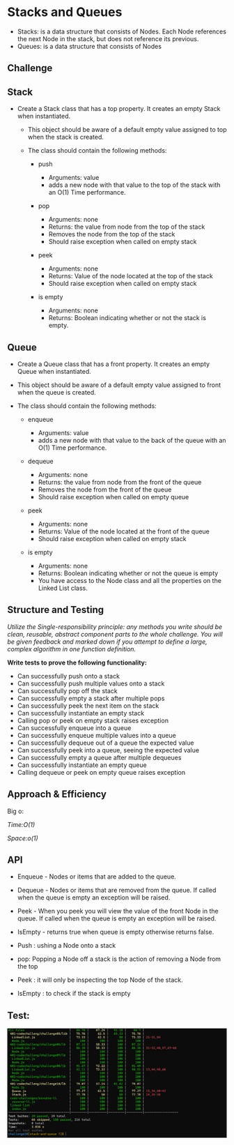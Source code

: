 # Stacks and Queues
<!-- Short summary or background information -->
- Stacks: is a data structure that consists of Nodes. Each Node references the next Node in the stack, but does not reference its previous.
- Queues:  is a data structure that consists of Nodes
## Challenge
<!-- Description of the challenge -->
## Stack

- Create a Stack class that has a top property. It creates an empty Stack when instantiated.
  - This object should be aware of a default empty value    assigned to top when the stack is created.
  -  The class should contain the following methods:

      - push
        - Arguments: value
        - adds a new node with that value to the top of the stack with an O(1) Time performance.

      - pop
        - Arguments: none
        - Returns: the value from node from the top of the stack
        - Removes the node from the top of the stack
        - Should raise exception when called on empty stack
      - peek
         - Arguments: none
         - Returns: Value of the node located at the top of the stack
         - Should raise exception when called on empty stack

      - is empty
          - Arguments: none
          - Returns: Boolean indicating whether or not the stack is empty.
## Queue
 - Create a Queue class that has a front property. It creates an empty Queue when instantiated.
 - This object should be aware of a default empty value assigned to front when the queue is created.
 - The class should contain the following methods:

    - enqueue 
      - Arguments: value
      - adds a new node with that value to the back of the queue with an O(1) Time performance.

    - dequeue

       - Arguments: none
       - Returns: the value from node from the front of the queue
       - Removes the node from the front of the queue
       - Should raise exception when called on empty queue

    - peek

         - Arguments: none
         - Returns: Value of the node located at the front of the queue
         - Should raise exception when called on empty stack
    - is empty

       - Arguments: none
       - Returns: Boolean indicating whether or not the queue is empty
       - You have access to the Node class and all the properties on the Linked List class.

## Structure and Testing

*Utilize the Single-responsibility principle: any methods you write should be clean, reusable, abstract component parts to the whole challenge. You will be given feedback and marked down if you attempt to define a large, complex algorithm in one function definition.*

**Write tests to prove the following functionality:**

- Can successfully push onto a stack
- Can successfully push multiple values onto a stack
- Can successfully pop off the stack
- Can successfully empty a stack after multiple pops
- Can successfully peek the next item on the stack
- Can successfully instantiate an empty stack
- Calling pop or peek on empty stack raises exception
- Can successfully enqueue into a queue
- Can successfully enqueue multiple values into a queue
- Can successfully dequeue out of a queue the expected value
- Can successfully peek into a queue, seeing the expected value
- Can successfully empty a queue after multiple dequeues
- Can successfully instantiate an empty queue
- Calling dequeue or peek on empty queue raises exception

## Approach & Efficiency
<!-- What approach did you take? Why? What is the Big O space/time for this approach? -->
Big o:

*Time:O(1)*

*Space:o(1)*

## API
<!-- Description of each method publicly available to your Stack and Queue-->
- Enqueue - Nodes or items that are added to the queue.
- Dequeue - Nodes or items that are removed from the queue. If called when the queue is empty an exception will be raised.

- Peek - When you peek you will view the value of the front Node in the queue. If called when the queue is empty an exception will be raised.
- IsEmpty - returns true when queue is empty otherwise returns false.
- Push : ushing a Node onto a stack
- pop: Popping a Node off a stack  is the action of removing a Node from the top
- Peek : it will only be inspecting the top Node of the stack.
- IsEmpty : to check if the stack is empty 

## Test:

![test](./testch10.PNG)